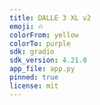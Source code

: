 ```yaml
---
title: DALLE 3 XL v2
emoji: 🔥
colorFrom: yellow
colorTo: purple
sdk: gradio
sdk_version: 4.21.0
app_file: app.py
pinned: true
license: mit
---
```

